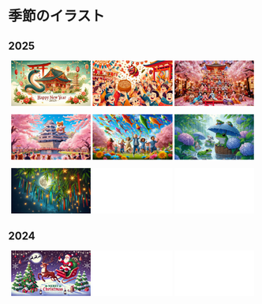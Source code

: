 # 季節のイラスト

## 2025
<p align="center">
  <img src="02.jpg" alt="02" width="32%">
  <img src="03.jpg" alt="03" width="32%">
  <img src="04.jpg" alt="04" width="32%">
</p>

<p align="center">
  <img src="05.jpg" alt="05" width="32%">
  <img src="06.jpg" alt="06" width="32%">
  <img src="07.jpg" alt="07" width="32%">
</p>

<p align="center">
  <img src="08.jpg" alt="08" width="32%">
  <img src="../misc/backgrounds/01.jpg" alt="backgrounds/01" width="32%">
  <img src="../misc/backgrounds/01.jpg" alt="backgrounds/01" width="32%">
</p>

## 2024
<p align="center">
  <img src="01.jpg" alt="01" width="32%">
  <img src="../misc/backgrounds/01.jpg" alt="backgrounds/01" width="32%">
  <img src="../misc/backgrounds/01.jpg" alt="backgrounds/01" width="32%">
</p>
